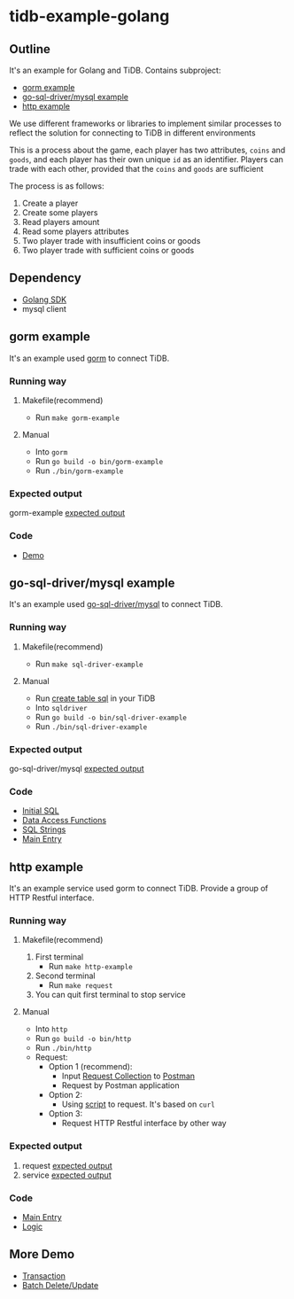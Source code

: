 # tidb-example-golang

## Outline

It's an example for Golang and TiDB. Contains subproject:

- [gorm example](#gorm-example)
- [go-sql-driver/mysql example](#go-sql-drivermysql-example)
- [http example](#http-example)

We use different frameworks or libraries to implement similar processes to reflect
the solution for connecting to TiDB in different environments

This is a process about the game, each player has two attributes,
`coins` and `goods`, and each player has their own unique `id` as an identifier.
Players can trade with each other, provided that the `coins` and `goods` are sufficient

The process is as follows:

1. Create a player
2. Create some players
3. Read players amount
4. Read some players attributes
5. Two player trade with insufficient coins or goods
6. Two player trade with sufficient coins or goods

## Dependency

- [Golang SDK](https://go.dev/)
- mysql client

## gorm example

It's an example used [gorm](https://gorm.io/docs/index.html) to connect TiDB.

### Running way

1. Makefile(recommend)
    - Run `make gorm-example`

2. Manual
    - Into `gorm`
    - Run `go build -o bin/gorm-example`
    - Run `./bin/gorm-example`

### Expected output

gorm-example [expected output](./Expected-Output.md#gorm)

### Code

- [Demo](./gorm/gorm.go)

## go-sql-driver/mysql example

It's an example used [go-sql-driver/mysql](https://github.com/go-sql-driver/mysql) to connect TiDB.

### Running way

1. Makefile(recommend)
    - Run `make sql-driver-example`

2. Manual
    - Run [create table sql](./sqldriver/sql/dbinit.sql) in your TiDB
    - Into `sqldriver`
    - Run `go build -o bin/sql-driver-example`
    - Run `./bin/sql-driver-example`

### Expected output

go-sql-driver/mysql [expected output](./Expected-Output.md#sqldriver)

### Code

- [Initial SQL](./sqldriver/sql/dbinit.sql)
- [Data Access Functions](./sqldriver/dao.go)
- [SQL Strings](./sqldriver/sql.go)
- [Main Entry](./sqldriver/sqldriver.go)

## http example

It's an example service used gorm to connect TiDB.
Provide a group of HTTP Restful interface.

### Running way

1. Makefile(recommend)
   1. First terminal
       - Run `make http-example`
   2. Second terminal
       - Run `make request`
   3. You can quit first terminal to stop service

2. Manual
    - Into `http`
    - Run `go build -o bin/http`
    - Run `./bin/http`
    - Request:
      - Option 1 (recommend):
        - Input [Request Collection](./http/Player.postman_collection.json) to [Postman](https://www.postman.com/)
        - Request by Postman application
      - Option 2:
        - Using [script](./http/request.sh) to request. It's based on `curl`
      - Option 3:
        - Request HTTP Restful interface by other way

### Expected output

1. request [expected output](./Expected-Output.md#http-request)
2. service [expected output](./Expected-Output.md#http-service)

### Code

- [Main Entry](./http/http.go)
- [Logic](./http/service.go)

## More Demo

- [Transaction](./txn/README.md)
- [Batch Delete/Update](./batch/README.md)
